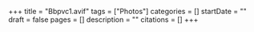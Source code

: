 +++
title = "Bbpvc1.avif"
tags = ["Photos"]
categories = []
startDate = ""
draft = false
pages = []
description = ""
citations = []
+++
